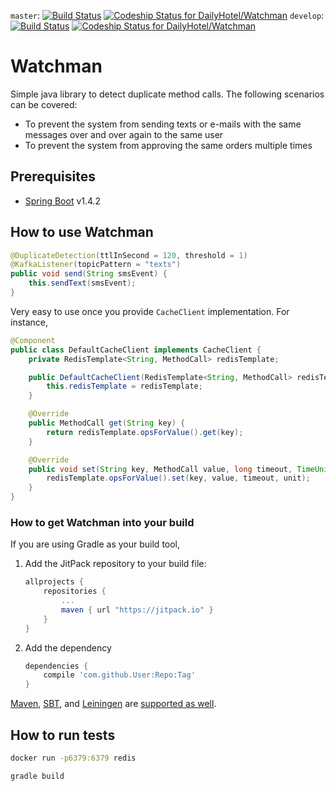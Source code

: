 `master`: [![Build Status](https://travis-ci.org/DailyHotel/Watchman.svg?branch=master)](https://travis-ci.org/DailyHotel/Watchman) [ ![Codeship Status for DailyHotel/Watchman](https://app.codeship.com/projects/4437b630-8e8b-0134-e77f-32b551f4333a/status?branch=master)](https://app.codeship.com/projects/185295)
`develop`: [![Build Status](https://travis-ci.org/DailyHotel/Watchman.svg?branch=develop)](https://travis-ci.org/DailyHotel/Watchman) [ ![Codeship Status for DailyHotel/Watchman](https://app.codeship.com/projects/4437b630-8e8b-0134-e77f-32b551f4333a/status?branch=develop)](https://app.codeship.com/projects/185295)

# Watchman
Simple java library to detect duplicate method calls. The following scenarios can be covered:

* To prevent the system from sending texts or e-mails with the same messages over and over again to the same user
* To prevent the system from approving the same orders multiple times

## Prerequisites

* [Spring Boot](https://projects.spring.io/spring-boot/) v1.4.2

## How to use Watchman

```java
@DuplicateDetection(ttlInSecond = 120, threshold = 1)
@KafkaListener(topicPattern = "texts")
public void send(String smsEvent) {
    this.sendText(smsEvent);
}
```

Very easy to use once you provide `CacheClient` implementation. For instance,

``` java
@Component
public class DefaultCacheClient implements CacheClient {
    private RedisTemplate<String, MethodCall> redisTemplate;

    public DefaultCacheClient(RedisTemplate<String, MethodCall> redisTemplate) {
        this.redisTemplate = redisTemplate;
    }

    @Override
    public MethodCall get(String key) {
        return redisTemplate.opsForValue().get(key);
    }

    @Override
    public void set(String key, MethodCall value, long timeout, TimeUnit unit) {
        redisTemplate.opsForValue().set(key, value, timeout, unit);
    }
}
```

### How to get Watchman into your build

If you are using Gradle as your build tool,

1. Add the JitPack repository to your build file:
    ```gradle
    allprojects {
		repositories {
			...
			maven { url "https://jitpack.io" }
		}
	}
    ```
2. Add the dependency
    ```gradle
    dependencies {
		compile 'com.github.User:Repo:Tag'
	}
    ```

[Maven](https://maven.apache.org/), [SBT](http://www.scala-sbt.org/), and [Leiningen](http://leiningen.org/) are [supported as well](https://jitpack.io/#DailyHotel/Watchman).

## How to run tests

``` bash
docker run -p6379:6379 redis

gradle build
```
